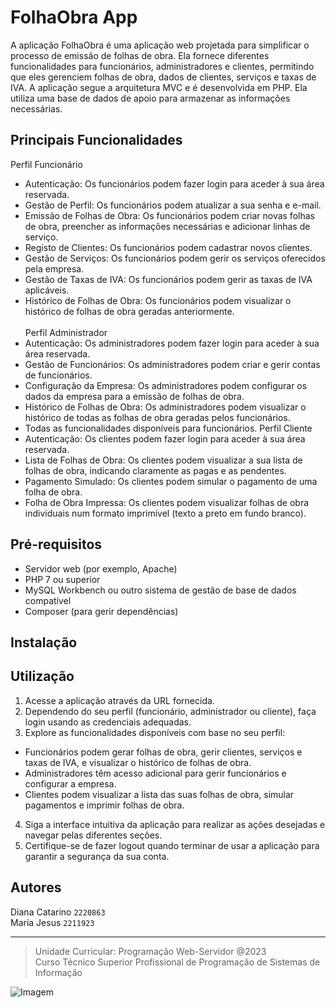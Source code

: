 # FolhaObra App
A aplicação FolhaObra é uma aplicação web projetada para simplificar o processo de emissão de folhas de obra. Ela fornece diferentes funcionalidades para funcionários, administradores e clientes, permitindo que eles gerenciem folhas de obra, dados de clientes, serviços e taxas de IVA. A aplicação segue a arquitetura MVC e é desenvolvida em PHP. Ela utiliza uma base de dados de apoio para armazenar as informações necessárias.

## Principais Funcionalidades
Perfil Funcionário
- Autenticação: Os funcionários podem fazer login para aceder à sua área reservada.
- Gestão de Perfil: Os funcionários podem atualizar a sua senha e e-mail.
- Emissão de Folhas de Obra: Os funcionários podem criar novas folhas de obra, preencher as informações necessárias e adicionar linhas de serviço.
- Registo de Clientes: Os funcionários podem cadastrar novos clientes.
- Gestão de Serviços: Os funcionários podem gerir os serviços oferecidos pela empresa.
- Gestão de Taxas de IVA: Os funcionários podem gerir as taxas de IVA aplicáveis.
- Histórico de Folhas de Obra: Os funcionários podem visualizar o histórico de folhas de obra geradas anteriormente. <br>
<br> Perfil Administrador
- Autenticação: Os administradores podem fazer login para aceder à sua área reservada.
- Gestão de Funcionários: Os administradores podem criar e gerir contas de funcionários.
- Configuração da Empresa: Os administradores podem configurar os dados da empresa para a emissão de folhas de obra.
- Histórico de Folhas de Obra: Os administradores podem visualizar o histórico de todas as folhas de obra geradas pelos funcionários.
- Todas as funcionalidades disponíveis para funcionários.
Perfil Cliente
- Autenticação: Os clientes podem fazer login para aceder à sua área reservada.
- Lista de Folhas de Obra: Os clientes podem visualizar a sua lista de folhas de obra, indicando claramente as pagas e as pendentes.
- Pagamento Simulado: Os clientes podem simular o pagamento de uma folha de obra.
- Folha de Obra Impressa: Os clientes podem visualizar folhas de obra individuais num formato imprimível (texto a preto em fundo branco).

## Pré-requisitos
- Servidor web (por exemplo, Apache)
- PHP 7 ou superior
- MySQL Workbench ou outro sistema de gestão de base de dados compatível
- Composer (para gerir dependências)

## Instalação


## Utilização
1. Acesse a aplicação através da URL fornecida.
2. Dependendo do seu perfil (funcionário, administrador ou cliente), faça login usando as credenciais adequadas.
3. Explore as funcionalidades disponíveis com base no seu perfil:
  - Funcionários podem gerar folhas de obra, gerir clientes, serviços e taxas de IVA, e visualizar o histórico de folhas de obra.
  - Administradores têm acesso adicional para gerir funcionários e configurar a empresa.
  - Clientes podem visualizar a lista das suas folhas de obra, simular pagamentos e imprimir folhas de obra.
4. Siga a interface intuitiva da aplicação para realizar as ações desejadas e navegar pelas diferentes seções.
5. Certifique-se de fazer logout quando terminar de usar a aplicação para garantir a segurança da sua conta.

## Autores
Diana Catarino `2220863`
<br> Maria Jesus `2211923`

---

>Unidade Curricular: Programação Web-Servidor @2023
> <br> Curso Técnico Superior Profissional de Programação de Sistemas de Informação

![Imagem](https://www.ipleiria.pt/wp-content/themes/ipleiria/img/logo_ipl_header.png)

